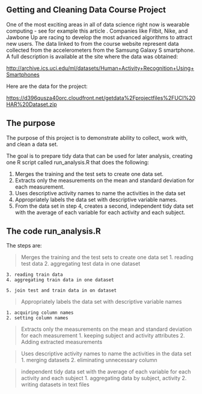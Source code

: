 ## Getting and Cleaning Data Course Project





One of the most exciting areas in all of data science right now is wearable computing - see for example this article . Companies like Fitbit, Nike, and Jawbone Up are racing to develop the most advanced algorithms to attract new users. The data linked to from the course website represent data collected from the accelerometers from the Samsung Galaxy S smartphone. A full description is available at the site where the data was obtained:

http://archive.ics.uci.edu/ml/datasets/Human+Activity+Recognition+Using+Smartphones

Here are the data for the project:

https://d396qusza40orc.cloudfront.net/getdata%2Fprojectfiles%2FUCI%20HAR%20Dataset.zip

## The purpose
The purpose of this project is to demonstrate ability to collect, work with, and clean a data set. 

The goal is to prepare tidy data that can be used for later analysis, creating one R script called run_analysis.R that does the following:

1) Merges the training and the test sets to create one data set.
2) Extracts only the measurements on the mean and standard deviation for each measurement.
3) Uses descriptive activity names to name the activities in the data set
4) Appropriately labels the data set with descriptive variable names.
5) From the data set in step 4, creates a second, independent tidy data set with the average of each variable for each activity and each subject.

## The code run_analysis.R
The steps are:

> Merges the training and the test sets to create one data set
    1. reading test data
    2. aggregating test data in one dataset
    
    3. reading train data
    4. aggregating train data in one dataset

    5. join test and train data in on dataset

> Appropriately labels the data set with descriptive variable names

    1. acquiring column names
    2. setting column names

> Extracts only the measurements on the mean and standard deviation for each measurement
    1. keeping subject and activity attributes 
    2. Adding extracted measurements 

> Uses descriptive activity names to name the activities in the data set
    1. merging datasets
    2. eliminating unnecessary column

> independent tidy data set with the average of each variable for each activity and each subject
    1. aggregating data by subject, activity
    2. writing datasets in text files    


